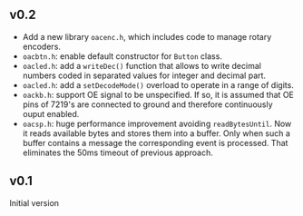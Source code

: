 ## v0.2

* Add a new library `oacenc.h`, which includes code to manage rotary encoders. 
* `oacbtn.h`: enable default constructor for `Button` class. 
* `oacled.h`: add a `writeDec()` function that allows to write decimal numbers
coded in separated values for integer and decimal part. 
* `oacled.h`: add a `setDecodeMode()` overload to operate in a range of digits.
* `oackb.h`: support OE signal to be unspecified. If so, it is assumed that
OE pins of 7219's are connected to ground and therefore continuously ouput
enabled. 
* `oacsp.h`: huge performance improvement avoiding `readBytesUntil`. Now
it reads available bytes and stores them into a buffer. Only when such a buffer
contains a message the corresponding event is processed. That eliminates the
50ms timeout of previous approach. 

## v0.1

Initial version
